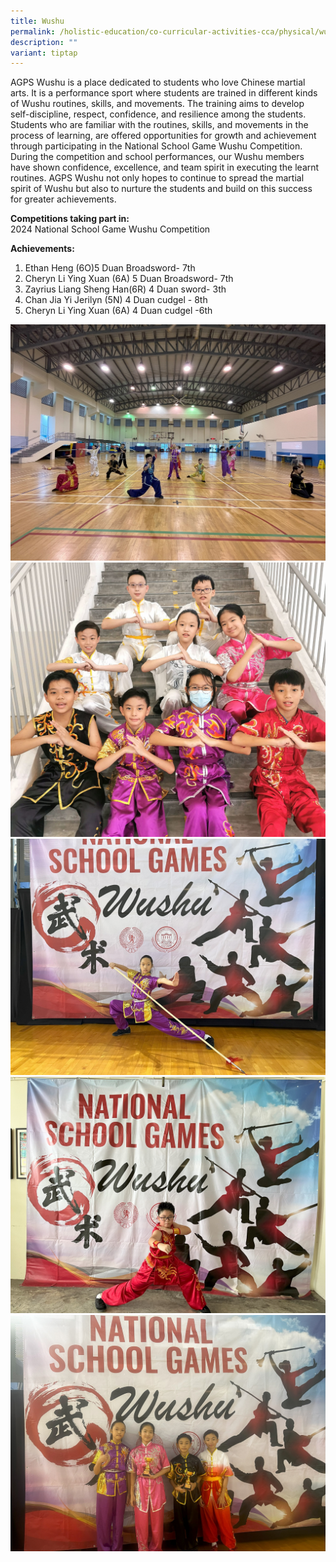 ```yaml
---
title: Wushu
permalink: /holistic-education/co-curricular-activities-cca/physical/wushu/
description: ""
variant: tiptap
---
```

AGPS Wushu is a place dedicated to students who love Chinese martial arts. It is a performance sport where students are trained in different kinds of Wushu routines, skills, and movements. The training aims to develop self-discipline, respect, confidence, and resilience among the students. Students who are familiar with the routines, skills, and movements in the process of learning, are offered opportunities for growth and achievement through participating in the National School Game Wushu Competition. During the competition and school performances, our Wushu members have shown confidence, excellence, and team spirit in executing the learnt routines. AGPS Wushu not only hopes to continue to spread the martial spirit of Wushu but also to nurture the students and build on this success for greater achievements.

**Competitions taking part in:**<br>
2024 National School Game Wushu Competition

**Achievements:**<br>
1. Ethan Heng (6O)5 Duan Broadsword- 7th<br>
2. Cheryn Li Ying Xuan (6A) 5 Duan Broadsword- 7th<br>
3. Zayrius Liang Sheng Han(6R) 4 Duan sword- 3th<br>
4. Chan Jia Yi Jerilyn (5N) 4 Duan cudgel - 8th<br>
5. Cheryn Li Ying Xuan (6A) 4 Duan cudgel -6th

![](/images/CCA/Physical/Wushu/Rehersal_for_CNY.jpg)<br>
![](/images/CCA/Physical/Wushu/CNY_2024.jpg)<br>
![](/images/CCA/Physical/Wushu/NSG_2024__1_.jpg)<br>
![](/images/CCA/Physical/Wushu/NSG_2024__2_.jpg)<br>
![](/images/CCA/Physical/Wushu/NSG__3_.jpg)